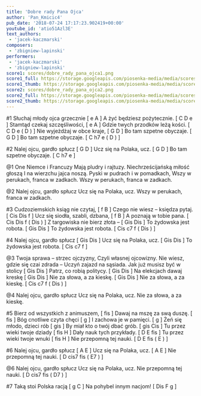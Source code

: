 ```yaml
---
title: 'Dobre rady Pana Ojca'
author: 'Pan_Kmicic4'
pub_date: '2018-07-24 17:17:23.902419+00:00'
youtube_id: 'atio51Azl3E'
text_authors:
 - 'jacek-kaczmarski'
composers:
 - 'zbigniew-lapinski'
performers:
 - 'jacek-kaczmarski'
 - 'zbigniew-lapinski'
score1: scores/dobre_rady_pana_ojca1.png
score1_full: https://storage.googleapis.com/piosenka-media/media/scores/dobre_rady_pana_ojca1.png
score1_thumb: https://storage.googleapis.com/piosenka-media/media/scores/dobre_rady_pana_ojca1.png.180x0_q85_upscale.png
score2: scores/dobre_rady_pana_ojca2.png
score2_full: https://storage.googleapis.com/piosenka-media/media/scores/dobre_rady_pana_ojca2.png
score2_thumb: https://storage.googleapis.com/piosenka-media/media/scores/dobre_rady_pana_ojca2.png.180x0_q85_upscale.png
---
```


#1
Słuchaj młody ojca grzecznie [ e A ]
A żyć będziesz pożytecznie. [ C D e ]
Stamtąd czekaj szczęśliwości, [ e A ]
Gdzie twych przodków leżą kości. [ C D e ( D ) ]
Nie wyjeżdżaj w obce kraje, [ G D ]
Bo tam szpetne obyczaje. [ G D ]
Bo tam szpetne obyczaje. [ C h7 e ( D ) ]

#2
Nalej ojcu, gardło spłucz [ G D ]
Ucz się na Polaka, ucz. [ G D ]
Bo tam szpetne obyczaje. [ C h7 e ]

@1
One Niemce i Francuzy
Mają pludry i rajtuzy.
Niechrześcijańską miłość głoszą
I na wierzchu jajca noszą.
Pyski w pudrach i w pomadkach,
Wszy w perukach, franca w zadkach.
Wszy w perukach, franca w zadkach.

@2
Nalej ojcu, gardło spłucz
Ucz się na Polaka, ucz.
Wszy w perukach, franca w zadkach.

#3
Cudzoziemskich ksiąg nie czytaj, [ f B ]
Czego nie wiesz – księdza pytaj. [ Cis Dis f ]
Ucz się siodła, szabli, dzbana, [ f B ]
A poznają w tobie pana. [ Cis Dis f ( Dis )  ]
Z targowiska nie bierz złota –  [ Gis Dis ]
To żydowska jest robota. [ Gis Dis ]
To żydowska jest robota. [ Cis c7 f ( Dis ) ]

#4
Nalej ojcu, gardło spłucz [ Gis Dis ]
Ucz się na Polaka, ucz. [ Gis Dis ]
To żydowska jest robota. [ Cis c7 f ]

@3
Twoja sprawa – strzec ojczyzny,
Czyli własnej ojcowizny.
Nie wiesz, gdzie się czai zdrada –
Uczyń zajazd na sąsiada.
Jak już musisz być w stolicy [ Gis Dis ]
Patrz, co robią politycy. [ Gis Dis ]
Na elekcjach dawaj kreskę [ Gis Dis ]
Nie za słowa, a za kieskę. [ Gis Dis ]
Nie za słowa, a za kieskę. [ Cis c7 f ( Dis ) ]

@4
Nalej ojcu, gardło spłucz
Ucz się na Polaka, ucz.
Nie za słowa, a za kieskę. 

#5
Bierz od wszystkich z animuszem, [ fis ]
Dawaj na mszę za swą duszę. [ fis ]
Bóg cnotliwe czyta chęci [ g ]
I zachowa je w pamięci. [ g ]
Żeń się młodo, dzieci rób [ gis ]
By miał kto o twój dbać grób. [ gis Cis ]
Tu przez wieki twoje dziady [ fis H ]
Dały nauk tych przykłady. [ D E fis ]
Tu przez wieki twoje wnuki [ fis H ]
Nie przepomną tej nauki. [ D E fis ( E ) ]

#6
Nalej ojcu, gardło spłucz [ A E ] 
Ucz się na Polaka, ucz. [ A E ]
Nie przepomną tej nauki. [ D cis7 fis ( E7 ) ]

@6
Nalej ojcu, gardło spłucz 
Ucz się na Polaka, ucz. 
Nie przepomną tej nauki. [ D cis7 fis ( D7 ) ]

#7
Taką stoi Polska racją [ g C ]
Na pohybel innym nacjom! [ Dis F g ]
